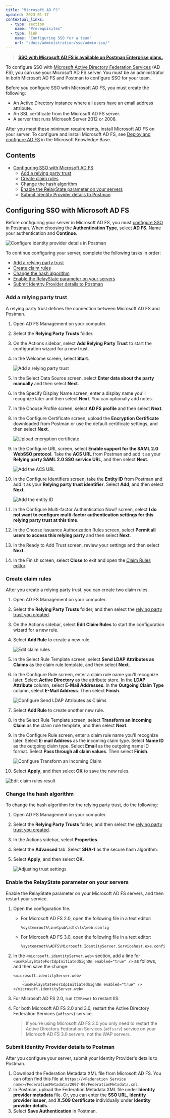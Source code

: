 ```yaml
---
title: "Microsoft AD FS"
updated: 2023-01-17
contextual_links:
  - type: section
    name: "Prerequisites"
  - type: link
    name: "Configuring SSO for a team"
    url: "/docs/administration/sso/admin-sso/"
---
```


> **[SSO with Microsoft AD FS is available on Postman Enterprise plans.](https://www.postman.com/pricing)**

To configure SSO with [Microsoft Active Directory Federation Services](https://docs.microsoft.com/en-gb/windows-server/identity/active-directory-federation-services) (AD FS), you can use your Microsoft AD FS server. You must be an administrator in both Microsoft AD FS and Postman to configure SSO for your team.

Before you configure SSO with Microsoft AD FS, you must create the following:

* An Active Directory instance where all users have an email address attribute.
* An SSL certificate from the Microsoft AD FS server.
* A server that runs Microsoft Server 2012 or 2008.

After you meet these minimum requirements, install Microsoft AD FS on your server. To configure and install Microsoft AD FS, see [Deploy and configure AD FS](https://docs.microsoft.com/en-us/previous-versions/dynamicscrm-2016/deployment-administrators-guide/gg188612(v=crm.8)) in the Microsoft Knowledge Base.

## Contents

* [Configuring SSO with Microsoft AD FS](#configuring-sso-with-microsoft-ad-fs)
    * [Add a relying party trust](#add-a-relying-party-trust)
    * [Create claim rules](#create-claim-rules)
    * [Change the hash algorithm](#change-the-hash-algorithm)
    * [Enable the RelayState parameter on your servers](#enable-the-relaystate-parameter-on-your-servers)
    * [Submit Identity Provider details to Postman](#submit-identity-provider-details-to-postman)

## Configuring SSO with Microsoft AD FS

Before configuring your server in Microsoft AD FS, you must [configure SSO in Postman](/docs/administration/sso/admin-sso/). When choosing the **Authentication Type**, select **AD FS**. Name your authentication and **Continue**.

<img alt="Configure identity provider details in Postman" src="https://assets.postman.com/postman-docs/v10/configure-identity-provider-v10.jpg"/>

To continue configuring your server, complete the following tasks in order:

* [Add a relying party trust](#add-a-relying-party-trust)
* [Create claim rules](#create-claim-rules)
* [Change the hash algorithm](#change-the-hash-algorithm)
* [Enable the RelayState parameter on your servers](#enable-the-relaystate-parameter-on-your-servers)
* [Submit Identity Provider details to Postman](#submit-identity-provider-details-to-postman)

### Add a relying party trust

A relying party trust defines the connection between Microsoft AD FS and Postman.

1. Open AD FS Management on your computer.
1. Select the **Relying Party Trusts** folder.
1. On the Actions sidebar, select **Add Relying Party Trust** to start the configuration wizard for a new trust.
1. In the Welcome screen, select **Start**.

    ![Add a relying party trust](https://assets.postman.com/postman-docs/v10/ENT-Relying-Party-Trust-v10.jpg)

1. In the Select Data Source screen, select **Enter data about the party manually** and then select **Next**.
1. In the Specify Display Name screen, enter a display name you'll recognize later and then select **Next**. You can optionally add notes.
1. In the Choose Profile screen, select **AD FS profile** and then select **Next**.

1. In the Configure Certificate screen, upload the **Encryption Certificate** downloaded from Postman or use the default certificate settings, and then select **Next**.

    ![Upload encryption certificate](https://assets.postman.com/postman-docs/v10/ENT-configure-cert-v10.jpg)

1. In the Configure URL screen, select **Enable support for the SAML 2.0 WebSSO protocol**. Take the **ACS URL** from Postman and add it as your **Relying party SAML 2.0 SSO service URL**, and then select **Next**.

    ![Add the ACS URL](https://assets.postman.com/postman-docs/v10/ENT-ACS-URL-v10.jpg)

1. In the Configure Identifiers screen, take the **Entity ID** from Postman and add it as your **Relying party trust identifier**. Select **Add**, and then select **Next**.

    ![Add the entity ID](https://assets.postman.com/postman-docs/v10/ENT-Relying-party-trust-identifier-v10.jpg)

1. In the Configure Multi-factor Authentication Now? screen, select **I do not want to configure multi-factor authentication settings for this relying party trust at this time**.

1. In the Choose Issuance Authorization Rules screen, select **Permit all users to access this relying party** and then select **Next**.
1. In the Ready to Add Trust screen, review your settings and then select **Next**.
1. In the Finish screen, select **Close** to exit and open the [Claim Rules editor](#create-claim-rules).

### Create claim rules

After you create a relying party trust, you can create two claim rules.

1. Open AD FS Management on your computer.
1. Select the **Relying Party Trusts** folder, and then select the [relying party trust you created](#add-a-relying-party-trust).
1. On the Actions sidebar, select **Edit Claim Rules** to start the configuration wizard for a new rule.
1. Select **Add Rule** to create a new rule.

    ![Edit claim rules](https://assets.postman.com/postman-docs/v10/ENT-claim-rules-v10.jpg)

1. In the Select Rule Template screen, select **Send LDAP Attributes as Claims** as the claim rule template, and then select **Next**.
1. In the Configure Rule screen, enter a claim rule name you'll recognize later. Select **Active Directory** as the attribute store. In the **LDAP Attribute** column, select **E-Mail Addresses**. In the **Outgoing Claim Type** column, select **E-Mail Address**. Then select **Finish**.

    ![Configure Send LDAP Attributes as Claims](https://assets.postman.com/postman-docs/v10/ENT-ldap-attributes-as-claims-v10.jpg)

1. Select **Add Rule** to create another new rule.
1. In the Select Rule Template screen, select **Transform an Incoming Claim** as the claim rule template, and then select **Next**.
1. In the Configure Rule screen, enter a claim rule name you'll recognize later. Select **E-mail Address** as the incoming claim type. Select **Name ID** as the outgoing claim type. Select **Email** as the outgoing name ID format. Select **Pass through all claim values**. Then select **Finish**.

    ![Configure Transform an Incoming Claim](https://assets.postman.com/postman-docs/v10/ENT-transform-incoming-claim-v10.jpg)

1. Select **Apply**, and then select **OK** to save the new rules.

![Edit claim rules result](https://assets.postman.com/postman-docs/v10/ENT-Edit-Claim-Rules-v10.jpg)

### Change the hash algorithm

To change the hash algorithm for the relying party trust, do the following:

1. Open AD FS Management on your computer.
1. Select the **Relying Party Trusts** folder, and then select the [relying party trust you created](#add-a-relying-party-trust).
1. In the Actions sidebar, select **Properties**.
1. Select the **Advanced** tab. Select **SHA-1** as the secure hash algorithm.
1. Select **Apply**, and then select **OK**.

    ![Adjusting trust settings](https://assets.postman.com/postman-docs/v10/ENT-Adjusting-trust-settings-v10.jpg)

### Enable the RelayState parameter on your servers

Enable the RelayState parameter on your Microsoft AD FS servers, and then restart your service.

1. Open the configuration file.

    * For Microsoft AD FS 2.0, open the following file in a text editor:

        ```shell
        %systemroot%\inetpub\adfs\ls\web.config
        ```

    * For Microsoft AD FS 3.0, open the following file in a text editor:

        ```shell
        %systemroot%\ADFS\Microsoft.IdentityServer.Servicehost.exe.config
        ```

1. In the `<microsoft.identityServer.web>` section, add a line for `<useRelayStateForIdpInitiatedSignOn enabled="true" />` as follows, and then save the change:

    ```shell
    <microsoft.identityServer.web>
        ...
        <useRelayStateForIdpInitiatedSignOn enabled="true" />
    </microsoft.identityServer.web>
    ```

1. For Microsoft AD FS 2.0, run `IISReset` to restart IIS.
1. For both Microsoft AD FS 2.0 and 3.0, restart the Active Directory Federation Services (`adfssrv`) service.

    > If you're using Microsoft AD FS 3.0 you only need to restart the Active Directory Federation Services (`adfssrv`) service on your Microsoft AD FS 3.0 servers, not the WAP servers.

### Submit Identity Provider details to Postman

After you configure your server, submit your Identity Provider's details to Postman.

1. Download the Federation Metadata XML file from Microsoft AD FS. You can often find this file at `https://<Federation Service name>/FederationMetadata/2007-06/FederationMetadata.xml`.
1. In Postman, upload the Federation Metadata XML file under **Identity provider metadata** file. Or, you can enter the **SSO URL**, **Identity provider issuer**, and **X.509 Certificate** individually under **Identity provider details**.
1. Select **Save Authentication** in Postman.
